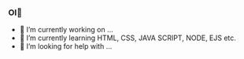 ### OI👋



- 🔭 I’m currently working on ...
- 🌱 I’m currently learning HTML, CSS, JAVA SCRIPT, NODE, EJS etc.
- 🤔 I’m looking for help with ...


